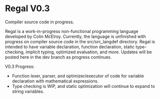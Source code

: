 # Regal V0.3

Compiler source code in progress.

Regal is a work-in-progress non-functional programming language developed by Colin McElroy. Currently, the language is unfinished with progress on compiler source code in the src/src_langdef directory. Regal is intended to have variable declaration, function declaration, static type-checking, implicit typing, optimized evaluation, and more. Updates will be posted here in the dev branch as progress continues.

V0.3 Progress:
 - Function lexer, parser, and optimizer/executor of code for variable declaration with mathematical expressions.
 - Type checking is WIP, and static optimization will continue to expand to string variables.